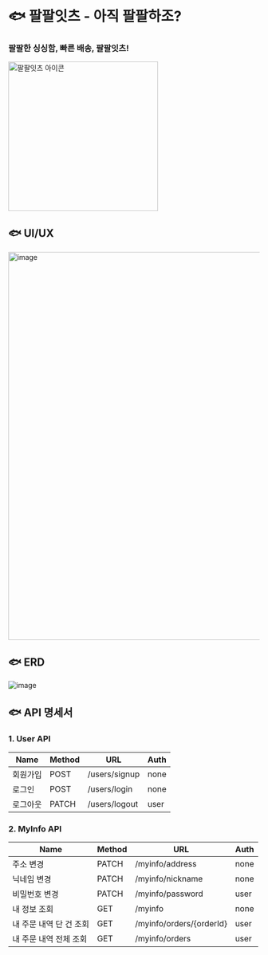 # 🐟 팔팔잇츠 - 아직 팔팔하조?
### 팔팔한 싱싱함, 빠른 배송, 팔팔잇츠!
<img src="https://github.com/palpalTeam/Palpal-Eats/assets/82515938/16cd8b2f-0a8c-4e6b-9992-0513ed3c8fe0" alt="팔팔잇츠 아이콘" width="300px">

## 🐟 UI/UX
<img width="779" alt="image" src="https://github.com/palpalTeam/Palpal-Eats/assets/82515938/05484013-f64e-411b-80ad-551569dc924a">

## 🐟 ERD
![image](https://github.com/palpalTeam/Palpal-Eats/assets/82515938/d9df1ab7-c57b-4b22-96cb-d8c2617988b2)

## 🐟 API 명세서
### 1. User API
| Name | Method | URL | Auth |
|---|---|---|---|
| 회원가입 | POST | /users/signup | none |
| 로그인 | POST | /users/login | none |
| 로그아웃 | PATCH | /users/logout | user |

### 2. MyInfo API
| Name | Method | URL | Auth |
|---|---|---|---|
| 주소 변경 | PATCH | /myinfo/address | none |
| 닉네임 변경 | PATCH | /myinfo/nickname | none |
| 비밀번호 변경 | PATCH | /myinfo/password | user |
| 내 정보 조회 | GET | /myinfo | none |
| 내 주문 내역 단 건 조회 | GET | /myinfo/orders/{orderId} | user |
| 내 주문 내역 전체 조회 | GET | /myinfo/orders | user |
